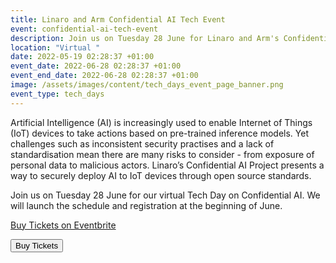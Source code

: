```yaml
---
title: Linaro and Arm Confidential AI Tech Event
event: confidential-ai-tech-event
description: Join us on Tuesday 28 June for Linaro and Arm's Confidential AI Tech Event.
location: "Virtual "
date: 2022-05-19 02:28:37 +01:00
event_date: 2022-06-28 02:28:37 +01:00
event_end_date: 2022-06-28 02:28:37 +01:00
image: /assets/images/content/tech_days_event_page_banner.png
event_type: tech_days
---
```

Artificial Intelligence (AI) is increasingly used to enable Internet of Things (IoT) devices to take actions based on pre-trained inference models. Yet challenges such as inconsistent security practises and a lack of standardisation mean there are many risks to consider - from exposure of personal data to malicious actors. Linaro’s Confidential AI Project presents a way to securely deploy AI to IoT devices through open source standards.

Join us on Tuesday 28 June for our virtual Tech Day on Confidential AI. We will launch the schedule and registration at the beginning of June.



<!-- Noscript content for added SEO -->
<noscript><a href="https://www.eventbrite.co.uk/e/linaro-and-arm-confidential-ai-tech-event-tickets-347896988257" rel="noopener noreferrer" target="_blank">Buy Tickets on Eventbrite</a></noscript>
<!-- You can customise this button any way you like -->
<button id="eventbrite-widget-modal-trigger-347896988257" type="button">Buy Tickets</button>

<script src="https://www.eventbrite.co.uk/static/widgets/eb_widgets.js"></script>

<script type="text/javascript">
    var exampleCallback = function() {
        console.log('Order complete!');
    };

    window.EBWidgets.createWidget({
        widgetType: 'checkout',
        eventId: '347896988257',
        modal: true,
        modalTriggerElementId: 'eventbrite-widget-modal-trigger-347896988257',
        onOrderComplete: exampleCallback
    });
</script>